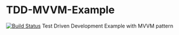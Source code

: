 # TDD-MVVM-Example
[![Build Status](https://travis-ci.org/MedetZhakupov/TDD-MVVM-Example.svg?branch=master)](https://travis-ci.org/MedetZhakupov/TDD-MVVM-Example)
Test Driven Development Example with MVVM pattern
